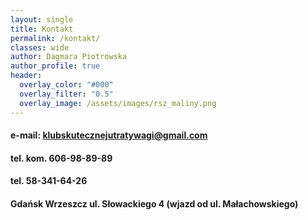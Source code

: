 ```yaml
---
layout: single
title: Kontakt
permalink: /kontakt/
classes: wide
author: Dagmara Piotrowska
author_profile: true
header:
  overlay_color: "#000"
  overlay_filter: "0.5"
  overlay_image: /assets/images/rsz_maliny.png
---
```



#### e-mail: klubskutecznejutratywagi@gmail.com
#### tel. kom. 606-98-89-89
#### tel. 58-341-64-26

#### Gdańsk Wrzeszcz ul. Słowackiego 4 (wjazd od ul. Małachowskiego)


